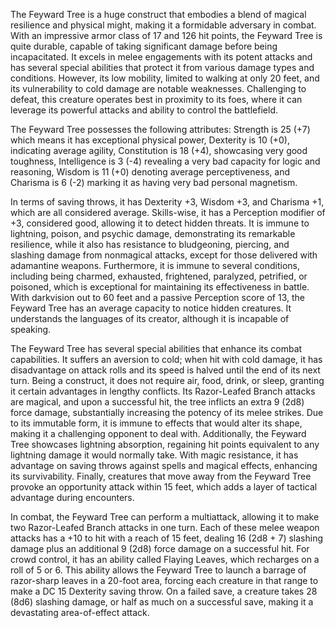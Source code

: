 The Feyward Tree is a huge construct that embodies a blend of magical resilience and physical might, making it a formidable adversary in combat. With an impressive armor class of 17 and 126 hit points, the Feyward Tree is quite durable, capable of taking significant damage before being incapacitated. It excels in melee engagements with its potent attacks and has several special abilities that protect it from various damage types and conditions. However, its low mobility, limited to walking at only 20 feet, and its vulnerability to cold damage are notable weaknesses. Challenging to defeat, this creature operates best in proximity to its foes, where it can leverage its powerful attacks and ability to control the battlefield.

The Feyward Tree possesses the following attributes: Strength is 25 (+7) which means it has exceptional physical power, Dexterity is 10 (+0), indicating average agility, Constitution is 18 (+4), showcasing very good toughness, Intelligence is 3 (-4) revealing a very bad capacity for logic and reasoning, Wisdom is 11 (+0) denoting average perceptiveness, and Charisma is 6 (-2) marking it as having very bad personal magnetism. 

In terms of saving throws, it has Dexterity +3, Wisdom +3, and Charisma +1, which are all considered average. Skills-wise, it has a Perception modifier of +3, considered good, allowing it to detect hidden threats. It is immune to lightning, poison, and psychic damage, demonstrating its remarkable resilience, while it also has resistance to bludgeoning, piercing, and slashing damage from nonmagical attacks, except for those delivered with adamantine weapons. Furthermore, it is immune to several conditions, including being charmed, exhausted, frightened, paralyzed, petrified, or poisoned, which is exceptional for maintaining its effectiveness in battle. With darkvision out to 60 feet and a passive Perception score of 13, the Feyward Tree has an average capacity to notice hidden creatures. It understands the languages of its creator, although it is incapable of speaking.

The Feyward Tree has several special abilities that enhance its combat capabilities. It suffers an aversion to cold; when hit with cold damage, it has disadvantage on attack rolls and its speed is halved until the end of its next turn. Being a construct, it does not require air, food, drink, or sleep, granting it certain advantages in lengthy conflicts. Its Razor-Leafed Branch attacks are magical, and upon a successful hit, the tree inflicts an extra 9 (2d8) force damage, substantially increasing the potency of its melee strikes. Due to its immutable form, it is immune to effects that would alter its shape, making it a challenging opponent to deal with. Additionally, the Feyward Tree showcases lightning absorption, regaining hit points equivalent to any lightning damage it would normally take. With magic resistance, it has advantage on saving throws against spells and magical effects, enhancing its survivability. Finally, creatures that move away from the Feyward Tree provoke an opportunity attack within 15 feet, which adds a layer of tactical advantage during encounters.

In combat, the Feyward Tree can perform a multiattack, allowing it to make two Razor-Leafed Branch attacks in one turn. Each of these melee weapon attacks has a +10 to hit with a reach of 15 feet, dealing 16 (2d8 + 7) slashing damage plus an additional 9 (2d8) force damage on a successful hit. For crowd control, it has an ability called Flaying Leaves, which recharges on a roll of 5 or 6. This ability allows the Feyward Tree to launch a barrage of razor-sharp leaves in a 20-foot area, forcing each creature in that range to make a DC 15 Dexterity saving throw. On a failed save, a creature takes 28 (8d6) slashing damage, or half as much on a successful save, making it a devastating area-of-effect attack.